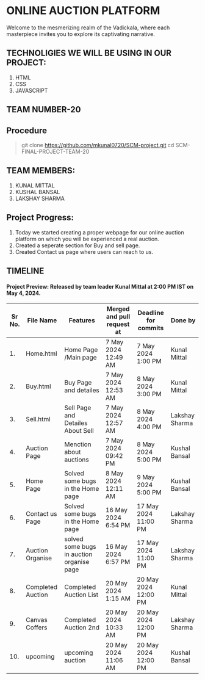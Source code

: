 # ONLINE AUCTION PLATFORM

Welcome to the mesmerizing realm of the Vadickala, where each masterpiece invites you to explore its captivating narrative.

## TECHNOLIGIES WE WILL BE USING IN OUR PROJECT:

1. HTML
2. CSS
3. JAVASCRIPT
   
## TEAM NUMBER-20

## Procedure

>git clone https://github.com/mkunal0720/SCM-project.git
>cd SCM-FINAL-PROJECT-TEAM-20

## TEAM MEMBERS:

1. KUNAL MITTAL
2. KUSHAL BANSAL
3. LAKSHAY SHARMA

## Project Progress:

1. Today we started creating a proper webpage for our online auction platform on which you will be experienced a real auction.
2. Created a seperate section for Buy and sell page.
3. Created Contact us page where users can reach to us.


## TIMELINE

#### Project Preview: Released by team leader Kunal Mittal at 2:00 PM IST on May 4, 2024.


| Sr No. | File Name     | Features                                      | Merged and pull request at | Deadline for commits | Done by      |
|--------|---------------|-----------------------------------------------|----------------------------|----------------------|--------------|
| 1.     | Home.html     |  Home Page /Main page                         | 7 May 2024 12:49 AM       | 7 May 2024 1:00 PM   | Kunal Mittal  |
| 2.     | Buy.html       | Buy Page and detailes                        | 7 May 2024 12:53 AM       | 8 May 2024 3:00 PM   | Kunal Mittal  |
| 3.     | Sell.html      | Sell Page and Detailes About Sell            | 7 May 2024 12:57 AM       | 8 May 2024 4:00 PM   | Lakshay Sharma|
| 4.     | Auction Page   | Menction about auctions                      | 7 May 2024  09:42 PM      | 8 May 2024 5:00 PM   | Kushal Bansal  |
| 5.     | Home Page      | Solved some bugs in the Home page            | 8 May 2024 12:11 AM       | 9 May 2024 5:00 PM   | Kushal Bansal |
| 6.     | Contact us Page | Solved some bugs in the Home page           | 16 May 2024 6:54 PM       | 17 May 2024 11:00 PM | Lakshay Sharma |
| 7.     | Auction Organise  | solved some bugs in auction organise page | 16 May 2024 6:57 PM       | 17 May 2024 11:00 PM | Lakshay Sharma |
| 8.     | Completed Auction | Completed Auction List                    | 20 May 2024 1:15 AM       | 20 May 2024 12:00 PM | Kunal Mittal |
| 9.     | Canvas Coffers  | Completed Auction 2nd                       | 20 May 2024 10:33 AM      | 20 May 2024 12:00 PM | Lakshay Sharma|
|10.     | upcoming       |upcoming auction                              |20 May 2024 11:06 AM       | 20 May 2024 12:00 PM | Kushal Bansal |

 


